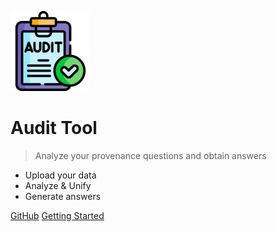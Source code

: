 ![logo](_media/logo.png)

# Audit Tool

> Analyze your provenance questions and obtain answers

- Upload your data
- Analyze & Unify
- Generate answers

[GitHub](https://github.com/GeoffreyKarnbach/master-thesis)
[Getting Started](getting-started.md)
